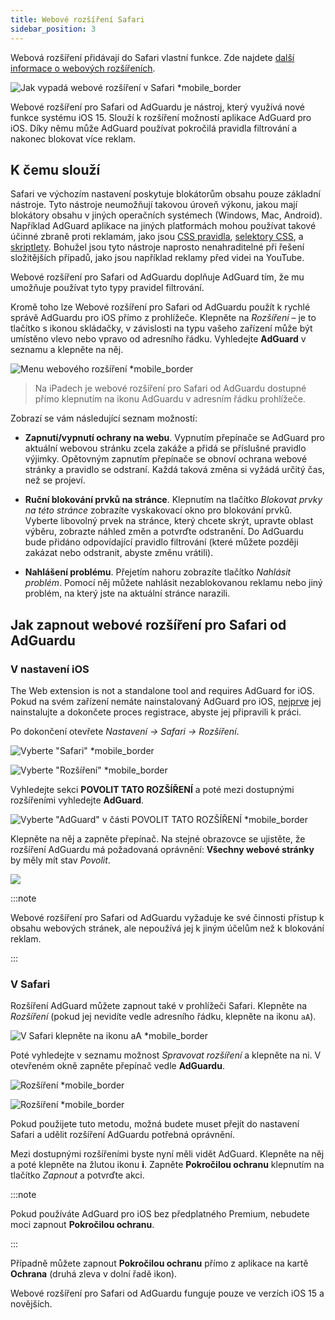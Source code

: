 ```yaml
---
title: Webové rozšíření Safari
sidebar_position: 3
---
```


Webová rozšíření přidávají do Safari vlastní funkce. Zde najdete [další informace o webových rozšířeních](https://developer.apple.com/documentation/safariservices/safari_web_extensions).

![Jak vypadá webové rozšíření v Safari *mobile_border](https://cdn.adtidy.org/public/Adguard/kb/iOS/webext/menu_en.png)

Webové rozšíření pro Safari od AdGuardu je nástroj, který využívá nové funkce systému iOS 15. Slouží k rozšíření možností aplikace AdGuard pro iOS. Díky němu může AdGuard používat pokročilá pravidla filtrování a nakonec blokovat více reklam.

## K čemu slouží

Safari ve výchozím nastavení poskytuje blokátorům obsahu pouze základní nástroje. Tyto nástroje neumožňují takovou úroveň výkonu, jakou mají blokátory obsahu v jiných operačních systémech (Windows, Mac, Android). Například AdGuard aplikace na jiných platformách mohou používat takové účinné zbraně proti reklamám, jako jsou [CSS pravidla](/general/ad-filtering/create-own-filters#cosmetic-css-rules), [selektory CSS](/general/ad-filtering/create-own-filters#extended-css-selectors), a [skriptlety](/general/ad-filtering/create-own-filters#scriptlets). Bohužel jsou tyto nástroje naprosto nenahraditelné při řešení složitějších případů, jako jsou například reklamy před videi na YouTube.

Webové rozšíření pro Safari od AdGuardu doplňuje AdGuard tím, že mu umožňuje používat tyto typy pravidel filtrování.

Kromě toho lze Webové rozšíření pro Safari od AdGuardu použít k rychlé správě AdGuardu pro iOS přímo z prohlížeče. Klepněte na *Rozšíření* – je to tlačítko s ikonou skládačky, v závislosti na typu vašeho zařízení může být umístěno vlevo nebo vpravo od adresního řádku. Vyhledejte **AdGuard** v seznamu a klepněte na něj.

![Menu webového rozšíření *mobile_border](https://cdn.adtidy.org/public/Adguard/kb/iOS/webext/ext_adguard_en.png?1)
> Na iPadech je webové rozšíření pro Safari od AdGuardu dostupné přímo klepnutím na ikonu AdGuardu v adresním řádku prohlížeče.

Zobrazí se vám následující seznam možností:

* **Zapnutí/vypnutí ochrany na webu**. Vypnutím přepínače se AdGuard pro aktuální webovou stránku zcela zakáže a přidá se příslušné pravidlo výjimky. Opětovným zapnutím přepínače se obnoví ochrana webové stránky a pravidlo se odstraní. Každá taková změna si vyžádá určitý čas, než se projeví.

* **Ruční blokování prvků na stránce**. Klepnutím na tlačítko *Blokovat prvky na této stránce* zobrazíte vyskakovací okno pro blokování prvků. Vyberte libovolný prvek na stránce, který chcete skrýt, upravte oblast výběru, zobrazte náhled změn a potvrďte odstranění. Do AdGuardu bude přidáno odpovídající pravidlo filtrování (které můžete později zakázat nebo odstranit, abyste změnu vrátili).

* **Nahlášení problému**. Přejetím nahoru zobrazíte tlačítko *Nahlásit problém*. Pomocí něj můžete nahlásit nezablokovanou reklamu nebo jiný problém, na který jste na aktuální stránce narazili.

## Jak zapnout webové rozšíření pro Safari od AdGuardu

### V nastavení iOS

The Web extension is not a standalone tool and requires AdGuard for iOS. Pokud na svém zařízení nemáte nainstalovaný AdGuard pro iOS, [nejprve](../installation) jej nainstalujte a dokončete proces registrace, abyste jej připravili k práci.

Po dokončení otevřete *Nastavení → Safari → Rozšíření*.

![Vyberte "Safari" *mobile_border](https://cdn.adtidy.org/public/Adguard/kb/iOS/webext/settings1_en.png)

![Vyberte "Rozšíření" *mobile_border](https://cdn.adtidy.org/public/Adguard/kb/iOS/webext/settings2_en.png)

Vyhledejte sekci **POVOLIT TATO ROZŠÍŘENÍ** a poté mezi dostupnými rozšířeními vyhledejte **AdGuard**.

![Vyberte "AdGuard" v části POVOLIT TATO ROZŠÍŘENÍ *mobile_border](https://cdn.adtidy.org/public/Adguard/kb/iOS/webext/settings3_en.png)

Klepněte na něj a zapněte přepínač. Na stejné obrazovce se ujistěte, že rozšíření AdGuardu má požadovaná oprávnění: **Všechny webové stránky** by měly mít stav *Povolit*.

![](https://cdn.adtidy.org/public/Adguard/kb/iOS/webext/settings4_en.png)

:::note

Webové rozšíření pro Safari od AdGuardu vyžaduje ke své činnosti přístup k obsahu webových stránek, ale nepoužívá jej k jiným účelům než k blokování reklam.

:::

### V Safari

Rozšíření AdGuard můžete zapnout také v prohlížeči Safari. Klepněte na *Rozšíření* (pokud jej nevidíte vedle adresního řádku, klepněte na ikonu `aA`).

![V Safari klepněte na ikonu aA *mobile_border](https://cdn.adtidy.org/public/Adguard/kb/iOS/webext/safari1_en.png)

Poté vyhledejte v seznamu možnost *Spravovat rozšíření* a klepněte na ni. V otevřeném okně zapněte přepínač vedle **AdGuardu**.

![Rozšíření *mobile_border](https://cdn.adtidy.org/public/Adguard/kb/iOS/webext/safari2_en.png)

![Rozšíření *mobile_border](https://cdn.adtidy.org/public/Adguard/kb/iOS/webext/safari3_en.png)

Pokud použijete tuto metodu, možná budete muset přejít do nastavení Safari a udělit rozšíření AdGuardu potřebná oprávnění.

Mezi dostupnými rozšířeními byste nyní měli vidět AdGuard. Klepněte na něj a poté klepněte na žlutou ikonu **i**. Zapněte **Pokročilou ochranu** klepnutím na tlačítko *Zapnout* a potvrďte akci.

:::note

Pokud používáte AdGuard pro iOS bez předplatného Premium, nebudete moci zapnout **Pokročilou ochranu**.

:::

Případně můžete zapnout **Pokročilou ochranu** přímo z aplikace na kartě **Ochrana** (druhá zleva v dolní řadě ikon).

Webové rozšíření pro Safari od AdGuardu funguje pouze ve verzích iOS 15 a novějších.
